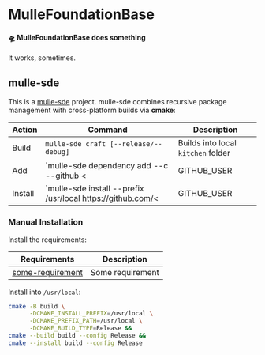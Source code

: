 # MulleFoundationBase

#### 🛸 MulleFoundationBase does something

It works, sometimes.


## mulle-sde

This is a [mulle-sde](//github.com/mulle-sde) project. mulle-sde combines
recursive package management with cross-platform builds via **cmake**:

| Action  | Command                               | Description               |
|---------|---------------------------------------|---------------------------|
| Build   | `mulle-sde craft [--release/--debug]` | Builds into local `kitchen` folder |
| Add     | `mulle-sde dependency add --c --github <|GITHUB_USER|> MulleFoundationBase` | Add MulleFoundationBase to another mulle-sde project as a dependency |
| Install | `mulle-sde install --prefix /usr/local https://github.com/<|GITHUB_USER|>/MulleFoundationBase.git` | Like `make install` |


### Manual Installation


Install the requirements:

| Requirements                                      | Description             |
|---------------------------------------------------|-------------------------|
| [some-requirement](//github.com/some/requirement) | Some requirement        |


Install into `/usr/local`:

``` sh
cmake -B build \
      -DCMAKE_INSTALL_PREFIX=/usr/local \
      -DCMAKE_PREFIX_PATH=/usr/local \
      -DCMAKE_BUILD_TYPE=Release &&
cmake --build build --config Release &&
cmake --install build --config Release
```

